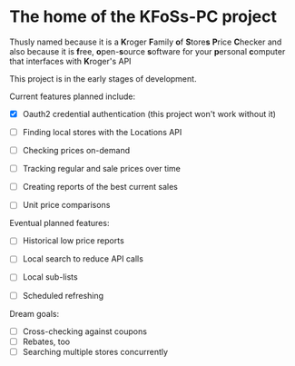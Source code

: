 # The home of the KFoSs-PC project

Thusly named because it is a 
**K**roger **F**amily **o**f **S**tore**s** **P**rice **C**hecker
and also because it is 
**f**ree, **o**pen-**s**ource **s**oftware for your **p**ersonal **c**omputer that interfaces with **K**roger's API


This project is in the early stages of development.


Current features planned include:
- [x] Oauth2 credential authentication (this project won't work without it)
- [ ] Finding local stores with the Locations API
- [ ] Checking prices on-demand
- [ ] Tracking regular and sale prices over time
- [ ] Creating reports of the best current sales 
- [ ] Unit price comparisons


Eventual planned features:
- [ ] Historical low price reports
- [ ] Local search to reduce API calls
- [ ] Local sub-lists
- [ ] Scheduled refreshing


Dream goals:
- [ ] Cross-checking against coupons
- [ ] Rebates, too
- [ ] Searching multiple stores concurrently